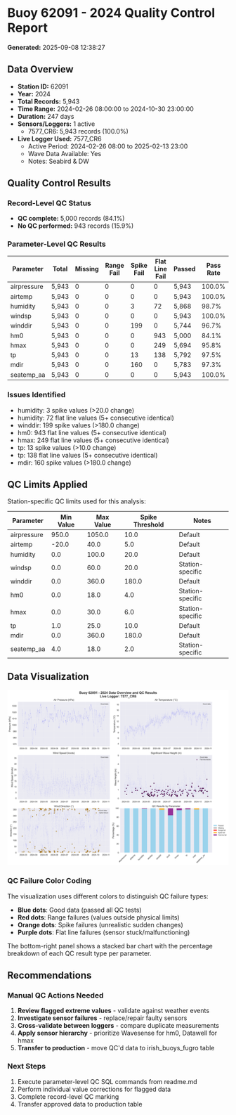# Buoy 62091 - 2024 Quality Control Report

**Generated:** 2025-09-08 12:38:27

## Data Overview

- **Station ID:** 62091
- **Year:** 2024
- **Total Records:** 5,943
- **Time Range:** 2024-02-26 08:00:00 to 2024-10-30 23:00:00
- **Duration:** 247 days
- **Sensors/Loggers:** 1 active
  - 7577_CR6: 5,943 records (100.0%)
- **Live Logger Used:** 7577_CR6
  - Active Period: 2024-02-26 08:00 to 2025-02-13 23:00
  - Wave Data Available: Yes
  - Notes: Seabird & DW

## Quality Control Results

### Record-Level QC Status

- **QC complete:** 5,000 records (84.1%)
- **No QC performed:** 943 records (15.9%)

### Parameter-Level QC Results

| Parameter | Total | Missing | Range Fail | Spike Fail | Flat Line Fail | Passed | Pass Rate |
|-----------|--------|---------|------------|------------|----------------|--------|-----------|
| airpressure | 5,943 | 0 | 0 | 0 | 0 | 5,943 | 100.0% |
| airtemp | 5,943 | 0 | 0 | 0 | 0 | 5,943 | 100.0% |
| humidity | 5,943 | 0 | 0 | 3 | 72 | 5,868 | 98.7% |
| windsp | 5,943 | 0 | 0 | 0 | 0 | 5,943 | 100.0% |
| winddir | 5,943 | 0 | 0 | 199 | 0 | 5,744 | 96.7% |
| hm0 | 5,943 | 0 | 0 | 0 | 943 | 5,000 | 84.1% |
| hmax | 5,943 | 0 | 0 | 0 | 249 | 5,694 | 95.8% |
| tp | 5,943 | 0 | 0 | 13 | 138 | 5,792 | 97.5% |
| mdir | 5,943 | 0 | 0 | 160 | 0 | 5,783 | 97.3% |
| seatemp_aa | 5,943 | 0 | 0 | 0 | 0 | 5,943 | 100.0% |

### Issues Identified

- humidity: 3 spike values (>20.0 change)
- humidity: 72 flat line values (5+ consecutive identical)
- winddir: 199 spike values (>180.0 change)
- hm0: 943 flat line values (5+ consecutive identical)
- hmax: 249 flat line values (5+ consecutive identical)
- tp: 13 spike values (>10.0 change)
- tp: 138 flat line values (5+ consecutive identical)
- mdir: 160 spike values (>180.0 change)

## QC Limits Applied

Station-specific QC limits used for this analysis:

| Parameter | Min Value | Max Value | Spike Threshold | Notes |
|-----------|-----------|-----------|-----------------|-------|
| airpressure | 950.0 | 1050.0 | 10.0 | Default |
| airtemp | -20.0 | 40.0 | 5.0 | Default |
| humidity | 0.0 | 100.0 | 20.0 | Default |
| windsp | 0.0 | 60.0 | 20.0 | Station-specific |
| winddir | 0.0 | 360.0 | 180.0 | Default |
| hm0 | 0.0 | 18.0 | 4.0 | Station-specific |
| hmax | 0.0 | 30.0 | 6.0 | Station-specific |
| tp | 1.0 | 25.0 | 10.0 | Default |
| mdir | 0.0 | 360.0 | 180.0 | Default |
| seatemp_aa | 4.0 | 18.0 | 2.0 | Station-specific |

## Data Visualization

![QC Overview](buoy_62091_2024_qc_overview.png)

### QC Failure Color Coding

The visualization uses different colors to distinguish QC failure types:

- **Blue dots**: Good data (passed all QC tests)
- **Red dots**: Range failures (values outside physical limits)
- **Orange dots**: Spike failures (unrealistic sudden changes)
- **Purple dots**: Flat line failures (sensor stuck/malfunctioning)

The bottom-right panel shows a stacked bar chart with the percentage breakdown of each QC result type per parameter.

## Recommendations

### Manual QC Actions Needed

1. **Review flagged extreme values** - validate against weather events
2. **Investigate sensor failures** - replace/repair faulty sensors
3. **Cross-validate between loggers** - compare duplicate measurements
4. **Apply sensor hierarchy** - prioritize Wavesense for hm0, Datawell for hmax
5. **Transfer to production** - move QC'd data to irish_buoys_fugro table

### Next Steps

1. Execute parameter-level QC SQL commands from readme.md
2. Perform individual value corrections for flagged data
3. Complete record-level QC marking
4. Transfer approved data to production table
